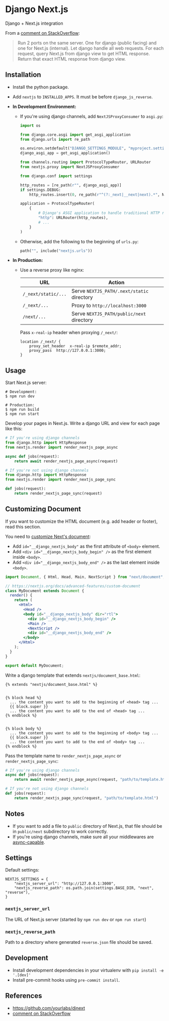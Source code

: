 # Django Next.js

Django + Next.js integration

From a [comment on StackOverflow]:

> Run 2 ports on the same server. One for django (public facing)
> and one for Next.js (internal).
> Let django handle all web requests.
> For each request, query Next.js from django view to get HTML response.
> Return that exact HTML response from django view.

## Installation

- Install the python package.
- Add `nextjs` to `INSTALLED_APPS`. It must be before `django_js_reverse`.

- **In Development Environment:**

  - If you're using django channels, add `NextJSProxyConsumer` to `asgi.py`:

    ```python
    import os

    from django.core.asgi import get_asgi_application
    from django.urls import re_path

    os.environ.setdefault("DJANGO_SETTINGS_MODULE", "myproject.settings")
    django_asgi_app = get_asgi_application()

    from channels.routing import ProtocolTypeRouter, URLRouter
    from nextjs.proxy import NextJSProxyConsumer

    from django.conf import settings

    http_routes = [re_path(r"", django_asgi_app)]
    if settings.DEBUG:
        http_routes.insert(0, re_path(r"^(?:_next|__next|next).*", NextJSProxyConsumer.as_asgi()))

    application = ProtocolTypeRouter(
        {
            # Django's ASGI application to handle traditional HTTP requests
            "http": URLRouter(http_routes),
            # ...
        }
    )
    ```

  - Otherwise, add the following to the beginning of `urls.py`:

    ```python
    path("", include("nextjs.urls"))
    ```

- **In Production:**

  - Use a reverse proxy like nginx:

    | URL                 | Action                                     |
    | ------------------- | ------------------------------------------ |
    | `/_next/static/...` | Serve `NEXTJS_PATH/.next/static` directory |
    | `/_next/...`        | Proxy to `http://localhost:3000`           |
    | `/next/...`         | Serve `NEXTJS_PATH/public/next` directory  |

    Pass `x-real-ip` header when proxying `/_next/`:

    ```
    location /_next/ {
        proxy_set_header  x-real-ip $remote_addr;
        proxy_pass  http://127.0.0.1:3000;
    }
    ```

## Usage

Start Next.js server:

```shell
# Development:
$ npm run dev

# Production:
$ npm run build
$ npm run start
```

Develop your pages in Next.js.
Write a django URL and view for each page like this:

```python
# If you're using django channels
from django.http import HttpResponse
from nextjs.render import render_nextjs_page_async

async def jobs(request):
    return await render_nextjs_page_async(request)
```

```python
# If you're not using django channels
from django.http import HttpResponse
from nextjs.render import render_nextjs_page_sync

def jobs(request):
    return render_nextjs_page_sync(request)
```

## Customizing Document

If you want to customize the HTML document (e.g. add header or footer), read this section.

You need to [customize Next's document]:

- Add `id="__django_nextjs_body"` as the first attribute of `<body>` element.
- Add `<div id="__django_nextjs_body_begin" />` as the first element inside `<body>`.
- Add `<div id="__django_nextjs_body_end" />` as the last element inside `<body>`.

```jsx
import Document, { Html, Head, Main, NextScript } from "next/document";

// https://nextjs.org/docs/advanced-features/custom-document
class MyDocument extends Document {
  render() {
    return (
      <Html>
        <Head />
        <body id="__django_nextjs_body" dir="rtl">
          <div id="__django_nextjs_body_begin" />
          <Main />
          <NextScript />
          <div id="__django_nextjs_body_end" />
        </body>
      </Html>
    );
  }
}

export default MyDocument;
```

Write a django template that extends `nextjs/document_base.html`:

```django
{% extends "nextjs/document_base.html" %}


{% block head %}
  ... the content you want to add to the beginning of <head> tag ...
  {{ block.super }}
  ... the content you want to add to the end of <head> tag ...
{% endblock %}


{% block body %}
  ... the content you want to add to the beginning of <body> tag ...
  {{ block.super }}
  ... the content you want to add to the end of <body> tag ...
{% endblock %}
```

Pass the template name to `render_nextjs_page_async` or `render_nextjs_page_sync`:

```python
# If you're using django channels
async def jobs(request):
    return await render_nextjs_page_async(request, "path/to/template.html")
```

```python
# If you're not using django channels
def jobs(request):
    return render_nextjs_page_sync(request, "path/to/template.html")
```

## Notes

- If you want to add a file to `public` directory of Next.js,
  that file should be in `public/next` subdirectory to work correctly.
- If you're using django channels, make sure all your middlewares are
  [async-capable](https://docs.djangoproject.com/en/3.1/topics/http/middleware/#asynchronous-support).

## Settings

Default settings:

    NEXTJS_SETTINGS = {
        "nextjs_server_url": "http://127.0.0.1:3000",
        "nextjs_reverse_path": os.path.join(settings.BASE_DIR, "next", "reverse"),
    }

### `nextjs_server_url`

The URL of Next.js server (started by `npm run dev` or `npm run start`)

### `nextjs_reverse_path`

Path to a directory where generated `reverse.json` file should be saved.

## Development

- Install development dependencies in your virtualenv with `pip install -e '.[dev]'`
- Install pre-commit hooks using `pre-commit install`.

## References

- https://github.com/yourlabs/djnext
- [comment on StackOverflow]

[comment on stackoverflow]: https://stackoverflow.com/questions/54252943/is-there-a-way-to-integrate-django-with-next-js#comment110078700_54252943
[customize next's document]: https://nextjs.org/docs/advanced-features/custom-document

